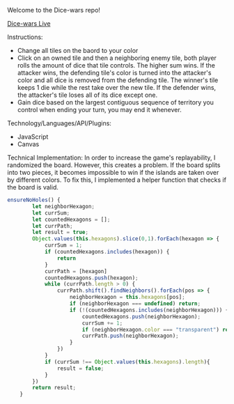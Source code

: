Welcome to the Dice-wars repo!

[Dice-wars Live](https://hxie3.github.io/dice-wars/)

Instructions:
- Change all tiles on the baord to your color
- Click on an owned tile and then a neighboring enemy tile, both player rolls the amount of dice that tile controls. The higher sum wins. If the attacker wins, the defending tile's color is turned into the attacker's color and all dice is removed from the defending tile. The winner's tile keeps 1 die while the rest take over the new tile. If the defender wins, the attacker's tile loses all of its dice except one.
- Gain dice based on the largest contiguous sequence of territory you control when ending your turn, you may end it whenever.

Technology/Languages/API/Plugins:
- JavaScript
- Canvas

Technical Implementation: 
In order to increase the game's replayability, I randomized the board. However, this creates a problem. If the board splits into two pieces, it becomes impossible to win if the islands are taken over by different colors. To fix this, I implemented a helper function that checks if the board is valid.

```javascript
ensureNoHoles() {
        let neighborHexagon;
        let currSum;
        let countedHexagons = [];
        let currPath;
        let result = true;
        Object.values(this.hexagons).slice(0,1).forEach(hexagon => {
            currSum = 1;
            if (countedHexagons.includes(hexagon)) {
                return
            }
            currPath = [hexagon]
            countedHexagons.push(hexagon);
            while (currPath.length > 0) {
                currPath.shift().findNeighbors().forEach(pos => {
                    neighborHexagon = this.hexagons[pos];
                    if (neighborHexagon === undefined) return;
                    if (!(countedHexagons.includes(neighborHexagon))) {
                        countedHexagons.push(neighborHexagon);
                        currSum += 1;
                        if (neighborHexagon.color === "transparent") return
                        currPath.push(neighborHexagon);
                    }
                })
            }
            if (currSum !== Object.values(this.hexagons).length){
                result = false;
            }
        })
        return result;
    }
   ```
